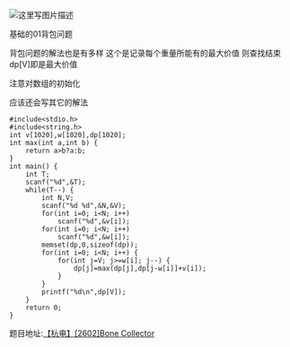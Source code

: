![这里写图片描述](http://img.blog.csdn.net/20160416085450200)

基础的01背包问题

背包问题的解法也是有多样
这个是记录每个重量所能有的最大价值
则查找结束dp[V]即是最大价值

注意对数组的初始化

应该还会写其它的解法

```
#include<stdio.h>
#include<string.h>
int v[1020],w[1020],dp[1020];
int max(int a,int b) {
	return a>b?a:b;
}
int main() {
	int T;
	scanf("%d",&T);
	while(T--) {
		int N,V;
		scanf("%d %d",&N,&V);
		for(int i=0; i<N; i++)
			scanf("%d",&v[i]);
		for(int i=0; i<N; i++)
			scanf("%d",&w[i]);
		memset(dp,0,sizeof(dp));
		for(int i=0; i<N; i++) {
			for(int j=V; j>=w[i]; j--) {
				dp[j]=max(dp[j],dp[j-w[i]]+v[i]);
			}
		}
		printf("%d\n",dp[V]);
	}
	return 0;
}

```

题目地址:[【杭电】[2602]Bone Collector](http://acm.hdu.edu.cn/showproblem.php?pid=2602)